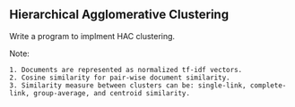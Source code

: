 ## Hierarchical Agglomerative Clustering 

Write a program to implment HAC clustering.  

Note:  

    1. Documents are represented as normalized tf-idf vectors.  
    2. Cosine similarity for pair-wise document similarity.
    3. Similarity measure between clusters can be: single-link, complete-link, group-average, and centroid similarity.  
